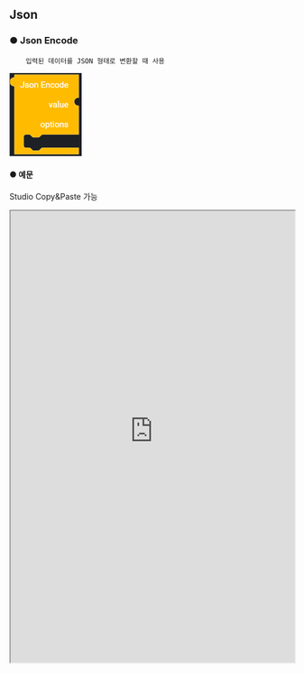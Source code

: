 ## Json

### ● Json Encode

        입력된 데이터를 JSON 형태로 변환할 때 사용

![](../../img/assets/image%20%2869%29.png)

#### ● 예문
<p class='comment'>Studio Copy&Paste 가능</p>
<iframe
    src="https://d1sxhpvag16wqc.cloudfront.net/v3.1.0/json/json_encode"
    width="100%"
    height="800px"
    allow=""
    sandbox="allow-scripts allow-same-origin" />
<div class="display-pdf">
    <p><img src="../../img/assets/json_encode_example.png" alt="" /></p>
</div>

#### ● 결과

```text
{
  "result": {
    "jsonEncode": "{\"val1\":\"val1\",\"val2\":\"val2\"}"
  }
}
```

### ● Json Decode

        JSON 형태의 데이터를 Decode된 데이터로 변환할 때 사용

![](../../img/assets/image%20%28182%29.png)

#### ● 예문
<p class='comment'>Studio Copy&Paste 가능</p>
<iframe
    src="https://d1sxhpvag16wqc.cloudfront.net/v3.1.0/json/json_decode"
    width="100%"
    height="800px"
    allow=""
    sandbox="allow-scripts allow-same-origin" />
<div class="display-pdf">
    <p><img src="../../img/assets/json_decode_example.png" alt="" /></p>
</div>

#### ● 결과

```text
{
  "result": {
    "jsonEncode": "{\"val1\":\"val1\",\"val2\":\"val2\"}",
    "jsonDecode": {
      "val1": "val1",
      "val2": "val2"
    }
  }
}
```

### ● Encode Option

        인코딩 옵션 (PHP 기반)

![type : UNESCAPED_UNICOE, UNESCAPED_SALSHES, FORCE_OBJECT, MUMERIC_CHECK, PRESERVE_ZERO_FRACTION](../../img/assets/image%20%28153%29.png)

### ● Decode Option

        디코딩 옵션 (PHP 기반)

![type : OBJECT_AS_ARRY, BIGINT_AS_STRING](../../img/assets/image%20%2864%29.png)
